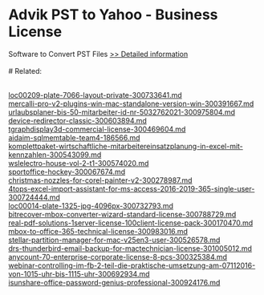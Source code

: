 # Advik PST to Yahoo - Business License
Software to Convert PST Files
[>> Detailed information](https://secure.shareit.com/shareit/product.html?productid=300807103&affiliateid=200057808)<br/><br/># Related:

<br />[loc00209-plate-7066-layout-private-300733641.md](https://github.com/downloadplanet/downloadplanet/blob/main/loc00209-plate-7066-layout-private-300733641.md)<br />[mercalli-pro-v2-plugins-win-mac-standalone-version-win-300391667.md](https://github.com/downloadplanet/downloadplanet/blob/main/mercalli-pro-v2-plugins-win-mac-standalone-version-win-300391667.md)<br />[urlaubsplaner-bis-50-mitarbeiter-id-nr-5032762021-300975804.md](https://github.com/downloadplanet/downloadplanet/blob/main/urlaubsplaner-bis-50-mitarbeiter-id-nr-5032762021-300975804.md)<br />[device-redirector-classic-300603894.md](https://github.com/downloadplanet/downloadplanet/blob/main/device-redirector-classic-300603894.md)<br />[tgraphdisplay3d-commercial-license-300469604.md](https://github.com/downloadplanet/downloadplanet/blob/main/tgraphdisplay3d-commercial-license-300469604.md)<br />[aidaim-sqlmemtable-team4-186566.md](https://github.com/downloadplanet/downloadplanet/blob/main/aidaim-sqlmemtable-team4-186566.md)<br />[komplettpaket-wirtschaftliche-mitarbeitereinsatzplanung-in-excel-mit-kennzahlen-300543099.md](https://github.com/downloadplanet/downloadplanet/blob/main/komplettpaket-wirtschaftliche-mitarbeitereinsatzplanung-in-excel-mit-kennzahlen-300543099.md)<br />[wslelectro-house-vol-2-t1-300574020.md](https://github.com/downloadplanet/downloadplanet/blob/main/wslelectro-house-vol-2-t1-300574020.md)<br />[sportoffice-hockey-300067674.md](https://github.com/downloadplanet/downloadplanet/blob/main/sportoffice-hockey-300067674.md)<br />[christmas-nozzles-for-corel-painter-v2-300278987.md](https://github.com/downloadplanet/downloadplanet/blob/main/christmas-nozzles-for-corel-painter-v2-300278987.md)<br />[4tops-excel-import-assistant-for-ms-access-2016-2019-365-single-user-300724444.md](https://github.com/downloadplanet/downloadplanet/blob/main/4tops-excel-import-assistant-for-ms-access-2016-2019-365-single-user-300724444.md)<br />[loc00014-plate-1325-jpg-4096px-300732793.md](https://github.com/downloadplanet/downloadplanet/blob/main/loc00014-plate-1325-jpg-4096px-300732793.md)<br />[bitrecover-mbox-converter-wizard-standard-license-300788729.md](https://github.com/downloadplanet/downloadplanet/blob/main/bitrecover-mbox-converter-wizard-standard-license-300788729.md)<br />[real-pdf-solutions-1server-license-100client-license-pack-300170470.md](https://github.com/downloadplanet/downloadplanet/blob/main/real-pdf-solutions-1server-license-100client-license-pack-300170470.md)<br />[mbox-to-office-365-technical-license-300983016.md](https://github.com/downloadplanet/downloadplanet/blob/main/mbox-to-office-365-technical-license-300983016.md)<br />[stellar-partition-manager-for-mac-v25en3-user-300526578.md](https://github.com/downloadplanet/downloadplanet/blob/main/stellar-partition-manager-for-mac-v25en3-user-300526578.md)<br />[drs-thunderbird-email-backup-for-mactechnician-license-301005012.md](https://github.com/downloadplanet/downloadplanet/blob/main/drs-thunderbird-email-backup-for-mactechnician-license-301005012.md)<br />[anycount-70-enterprise-corporate-license-8-pcs-300325384.md](https://github.com/downloadplanet/downloadplanet/blob/main/anycount-70-enterprise-corporate-license-8-pcs-300325384.md)<br />[webinar-controlling-im-fb-2-teil-die-praktische-umsetzung-am-07112016-von-1015-uhr-bis-1115-uhr-300692934.md](https://github.com/downloadplanet/downloadplanet/blob/main/webinar-controlling-im-fb-2-teil-die-praktische-umsetzung-am-07112016-von-1015-uhr-bis-1115-uhr-300692934.md)<br />[isunshare-office-password-genius-professional-300924176.md](https://github.com/downloadplanet/downloadplanet/blob/main/isunshare-office-password-genius-professional-300924176.md)